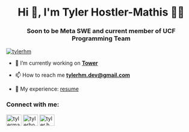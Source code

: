<h1 align="center">Hi 👋, I'm Tyler Hostler-Mathis 👨‍💻</h1>
<h3 align="center">Soon to be Meta SWE and current member of UCF Programming Team</h3>

<a href="https://github.com/ryo-ma/github-profile-trophy">
  <img src="https://github-profile-trophy.vercel.app/?username=tylerhm&theme=dracula&title=Commit,PullRequest,Repositories" alt="tylerhm" />
</a>


- 🔭 I’m currently working on **[Tower](https://github.com/ucf-tower-app)**

- 📫 How to reach me **tylerhm.dev@gmail.com**

- 📄 My experience: [resume](https://drive.google.com/file/d/1nZ6P27FuSq7tBKXVHVDAbEt_z_ZpUBOu/view?usp=sharing)

<h3 align="left">Connect with me:</h3>
<p align="left">
  <a href="https://twitter.com/tylermathis__" target="blank"><img align="center" src="https://cdn.jsdelivr.net/npm/simple-icons@3.0.1/icons/twitter.svg" alt="tylermathis__" height="30" width="40" /></a>
  <a href="https://linkedin.com/in/tylerhostlermathis" target="blank"><img align="center" src="https://cdn.jsdelivr.net/npm/simple-icons@3.0.1/icons/linkedin.svg" alt="tylerhostlermathis" height="30" width="40" /></a>
  <a href="https://codeforces.com/profile/tyler.hm" target="blank"><img align="center" src="https://cdn.jsdelivr.net/npm/simple-icons@3.0.1/icons/codeforces.svg" alt="tyler.hm" height="30" width="40" /></a>
</p>
